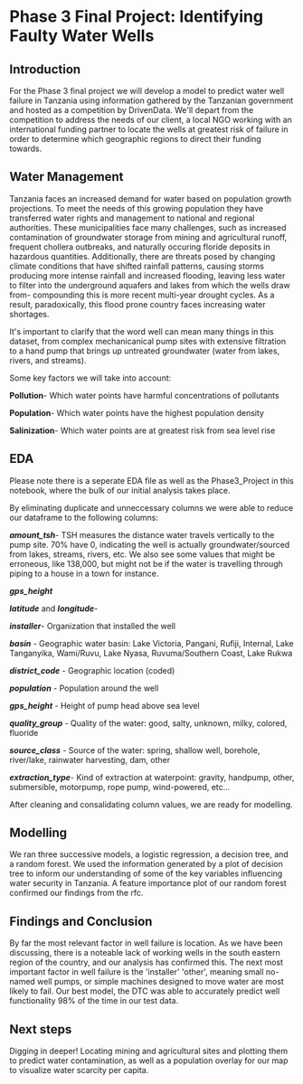 # Phase 3 Final Project: Identifying Faulty Water Wells
## Introduction
For the Phase 3 final project we will develop a model to predict water well failure in Tanzania using information gathered by the Tanzanian government and hosted as a competition by DrivenData. We'll depart from the competition to address the needs of our client, a local NGO working with an international funding partner to locate the wells at greatest risk of failure in order to determine which geographic regions to direct their funding towards.

## Water Management
Tanzania faces an increased demand for water based on population growth projections.  To meet the needs of this growing population they have transferred water rights and management to national and regional authorities.  These municipalities face many challenges, such as increased contamination of groundwater storage from mining and agricultural runoff, frequent chollera outbreaks, and naturally occuring floride deposits in hazardous quantities.  Additionally, there are threats posed by changing climate conditions that have shifted rainfall patterns, causing storms producing more intense rainfall and increased flooding, leaving less water to filter into the underground aquafers and lakes from which the wells draw from- compounding this is more recent multi-year drought cycles.  As a result, paradoxically, this flood prone country faces increasing water shortages.   

It's important to clarify that the word well can mean many things in this dataset, from complex mechanicanical pump sites with extensive filtration to a hand pump that brings up untreated groundwater (water from lakes, rivers, and streams).

Some key factors we will take into account:

__Pollution__- Which water points have harmful concentrations of pollutants

__Population__- Which water points have the highest population density

__Salinization__- Which water points are at greatest risk from sea level rise

## EDA

Please note there is a seperate EDA file as well as the Phase3_Project in this notebook, where the bulk of our initial analysis takes place.  

By eliminating duplicate and unneccessary columns we were able to reduce our dataframe to the following columns:

__*amount_tsh*__- TSH measures the distance water travels vertically to the pump site.  70% have 0, indicating the well is actually groundwater/sourced from lakes, streams, rivers, etc.  We also see some values that might be erroneous, like 138,000, but might not be if the water is travelling through piping to a house in a town for instance. 

__*gps_height*__

__*latitude*__ and __*longitude*__- 

__*installer*__- Organization that installed the well

__*basin*__ - Geographic water basin: Lake Victoria, Pangani, Rufiji, Internal,
              Lake Tanganyika, Wami/Ruvu, Lake Nyasa, Ruvuma/Southern Coast, Lake Rukwa

__*district_code*__  - Geographic location (coded)

__*population*__  - Population around the well

__*gps_height*__  - Height of pump head above sea level

__*quality_group*__ - Quality of the water: good, salty, unknown, milky, colored, fluoride

__*source_class*__ - Source of the water: spring, shallow well, borehole, river/lake, 
                     rainwater harvesting, dam, other 

__*extraction_type*__- Kind of extraction at waterpoint: gravity, handpump, other, submersible, motorpump, rope pump, wind-powered, etc...


After cleaning and consalidating column values, we are ready for modelling.

## Modelling

We ran three successive models, a logistic regression, a decision tree, and a random forest.  We used the information generated by a plot of decision tree to inform our understanding of some of the key variables influencing water security in Tanzania.  A feature importance plot of our random forest confirmed our findings from the rfc.

## Findings and Conclusion

By far the most relevant factor in well failure is location. As we have been discussing, there is a noteable lack of working wells in the south eastern region of the country, and our analysis has confirmed this. The next most important factor in well failure is the 'installer' 'other', meaning small no-named well pumps, or simple machines designed to move water are most likely to fail. Our best model, the DTC was able to accurately predict well functionality 98% of the time in our test data.

## Next steps
Digging in deeper!  Locating mining and agricultural sites and plotting them to predict water contamination, as well as a population overlay for our map to visualize water scarcity per capita.   
